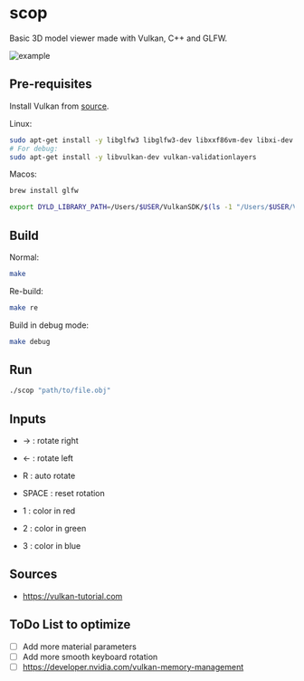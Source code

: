 # scop

Basic 3D model viewer made with Vulkan, C++ and GLFW.

![example](https://media.discordapp.net/attachments/859094290667143168/1197530824971669514/VirtualBox_ubuntu_18_01_2024_14_19_04.png?ex=65bb9a7d&is=65a9257d&hm=62842d5a7221fa80a88fde016bf39588d2557c06a2fdd7fa1336ee9acad8fcdc&=&format=webp)

## Pre-requisites

Install Vulkan from [source](https://vulkan.lunarg.com/).

Linux:

```bash
sudo apt-get install -y libglfw3 libglfw3-dev libxxf86vm-dev libxi-dev
# For debug:
sudo apt-get install -y libvulkan-dev vulkan-validationlayers
```

Macos:

```bash
brew install glfw

export DYLD_LIBRARY_PATH=/Users/$USER/VulkanSDK/$(ls -1 "/Users/$USER/VulkanSDK" | sort -V | tail -n 1)/macOS/lib/:$DYLD_LIBRARY_PATH
```

## Build

Normal:

```bash
make
```

Re-build:

```bash
make re
```

Build in debug mode:

```bash
make debug
```

## Run

```bash
./scop "path/to/file.obj"
```

## Inputs

- → : rotate right

- ← : rotate left

- R : auto rotate

- SPACE : reset rotation

- 1 : color in red

- 2 : color in green

- 3 : color in blue

## Sources

- https://vulkan-tutorial.com

## ToDo List to optimize

- [ ] Add more material parameters
- [ ] Add more smooth keyboard rotation
- [ ] https://developer.nvidia.com/vulkan-memory-management
